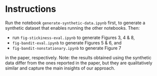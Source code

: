 # Instructions

Run the notebook `generate-synthetic-data.ipynb` first, to generate a synthetic
dataset that enables running the other notebooks. Then:

- run `fig-stickiness-eval.ipynb` to generate Figures 3, 4 & 8,
- `fig-bandit-eval.ipynb` to generate Figures 5 & 6, and
- `fig-bandit-nonstationary.ipynb` to generate Figure 7

in the paper, respectively. Note: the results obtained using the synthetic data
differ from the ones reported in the paper, but they are qualitatively similar
and capture the main insights of our approach.

